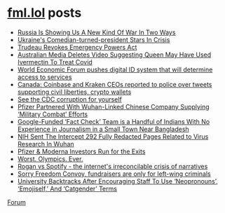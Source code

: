 # [fml.lol](https://fml.lol) posts
<!-- BLOG-POST-LIST:START -->
- [Russia Is Showing Us A New Kind Of War In Two Ways](https://fml.lol/russia-is-showing-us-a-new-kind-of-war-in-two-ways/)
- [Ukraine&#39;s Comedian-turned-president Stars In Crisis](https://fml.lol/ukraines-comedian-turned-president-stars-in-crisis/)
- [Trudeau Revokes Emergency Powers Act](https://fml.lol/trudeau-revokes-emergency-powers-act/)
- [Australian Media Deletes Video Suggesting Queen May Have Used Ivermectin To Treat Covid](https://fml.lol/aussie-msm-deletes-video-suggesting-queen-may-have-used-ivermectin-to-treat-covid/)
- [World Economic Forum pushes digital ID system that will determine access to services](https://fml.lol/world-economic-forum-pushes-digital-id-system-that-will-determine-access-to-services/)
- [Canada: Coinbase and Kraken CEOs reported to police over tweets supporting civil liberties, crypto wallets](https://fml.lol/canada-coinbase-and-kraken-ceos-reported-to-police-over-tweets-supporting-civil-liberties-crypto-wallets/)
- [See the CDC corruption for yourself](https://fml.lol/see-the-cdc-corruption-for-yourself/)
- [Pfizer Partnered With Wuhan-Linked Chinese Company Supplying ‘Military Combat’ Efforts](https://fml.lol/pfizer-partnered-with-wuhan-linked-chinese-company-supplying-military-combat-efforts/)
- [Google-Funded ‘Fact Check’ Team is a Handful of Indians With No Experience in Journalism in a Small Town Near Bangladesh](https://fml.lol/a-google-funded-fact-check-team-is-a-handful-of-indians-with-no-experience-in-journalism-in-a-small-town-near-bangladesh/)
- [NIH Sent The Intercept 292 Fully Redacted Pages Related to Virus Research In Wuhan](https://fml.lol/nih-sent-the-intercept-292-fully-redacted-pages-related-to-virus-research-in-wuhan/)
- [Pfizer &amp; Moderna Investors Run for the Exits](https://fml.lol/pfizer/)
- [Worst. Olympics. Ever.](https://fml.lol/worst-olympics-ever/)
- [Rogan vs Spotify - the internet&#39;s irreconcilable crisis of narratives](https://fml.lol/rogan-vs-spotify-the-internets-irreconcilable-crisis-of-narratives/)
- [Sorry Freedom Convoy, fundraisers are only for left-wing criminals](https://fml.lol/sorry-freedom-convoy-fundraisers-are-only-for-left-wing-criminals/)
- [University Backtracks After Encouraging Staff To Use ‘Neopronouns’, ‘Emojiself,’ And ‘Catgender’ Terms](https://fml.lol/university-backtracks-after-encouraging-staff-to-use-neopronouns-emojiself-and-catgender-terms/)
<!-- BLOG-POST-LIST:END -->

[Forum](https://forum.fml.lol)
